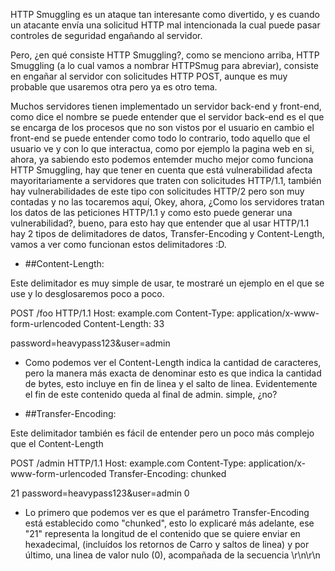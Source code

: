 HTTP Smuggling es un ataque tan interesante como divertido, y es cuando un atacante envía una solicitud HTTP mal intencionada la cual puede pasar controles de seguridad engañando al servidor.

Pero, ¿en qué consiste HTTP Smuggling?, como se menciono arriba, HTTP Smuggling (a lo cual vamos a nombrar HTTPSmug para abreviar), consiste en engañar al servidor con solicitudes HTTP POST, aunque es muy probable que usaremos otra pero ya es otro tema.

Muchos servidores tienen implementado un servidor back-end y front-end, como dice el nombre se puede entender que el servidor back-end es el que se encarga de los procesos que no son vistos por el usuario en cambio el front-end se puede entender como todo lo contrario, todo aquello que el usuario  ve y con lo que interactua, como por ejemplo la pagina web en si, ahora, ya sabiendo esto podemos entemder mucho mejor como funciona HTTP Smuggling, hay que tener en cuenta que está vulnerabilidad afecta mayoritariamente a servidores que traten con solicitudes HTTP/1.1, también hay vulnerabilidades de este tipo con solicitudes HTTP/2 pero son muy contadas y no las tocaremos aquí, Okey, ahora, ¿Como los servidores tratan los datos de las peticiones HTTP/1.1 y como esto puede generar una vulnerabilidad?, bueno, para esto hay que entender que al usar HTTP/1.1 hay 2 tipos de delimitadores de datos, Transfer-Encoding y Content-Length, vamos a ver como funcionan estos delimitadores :D.

- ##Content-Length:

Este delimitador es muy simple de usar, te mostraré un ejemplo en el que se use y lo desglosaremos poco a poco.

POST /foo HTTP/1.1
Host: example.com
Content-Type: application/x-www-form-urlencoded
Content-Length: 33

password=heavypass123&user=admin

- Como podemos ver el Content-Length indica la cantidad de caracteres, pero la manera más exacta de denominar esto es que indica la cantidad de bytes, esto incluye en fin de linea y el salto de linea. Evidentemente el fin de este contenido queda  al final de admin. simple, ¿no?

- ##Transfer-Encoding:

Este delimitador también es fácil de entender pero un poco más complejo que el Content-Length

POST /admin HTTP/1.1
Host: example.com
Content-Type: application/x-www-form-urlencoded
Transfer-Encoding: chunked

21
password=heavypass123&user=admin
0

- Lo primero que podemos ver es que el parámetro Transfer-Encoding está establecido como "chunked", esto lo explicaré más adelante, ese "21" representa la longitud de el contenido que se quiere enviar en  hexadecimal, (incluídos los retornos de Carro y saltos de linea) y por último, una linea de valor nulo (0), acompañada de la secuencia \r\n\r\n 






